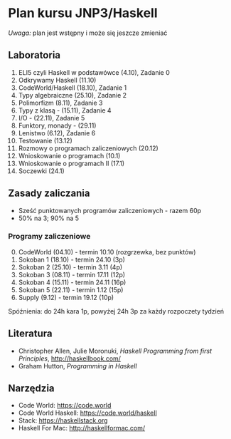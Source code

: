 # Plan kursu JNP3/Haskell

*Uwaga:* plan jest wstępny i może się jeszcze zmieniać

## Laboratoria

1. ELI5 czyli Haskell w podstawówce (4.10), Zadanie 0
2. Odkrywamy Haskell (11.10)
3. CodeWorld/Haskell (18.10), Zadanie 1
4. Typy algebraiczne (25.10), Zadanie 2
5. Polimorfizm (8.11), Zadanie 3
6. Typy z klasą - (15.11), Zadanie 4
7. I/O - (22.11), Zadanie 5
8. Funktory, monady - (29.11)
9. Lenistwo (6.12), Zadanie 6
10. Testowanie (13.12)
12. Rozmowy o programach zaliczeniowych (20.12)
11. Wnioskowanie o programach (10.1)
13. Wnioskowanie o programach II (17.1)
14. Soczewki (24.1)

## Zasady zaliczania

* Sześć punktowanych programów zaliczeniowych - razem 60p
* 50% na 3; 90% na 5

### Programy zaliczeniowe

0. CodeWorld (04.10) - termin 10.10 (rozgrzewka, bez punktów)
1. Sokoban 1 (18.10) - termin 24.10 (3p)
2. Sokoban 2 (25.10) - termin 3.11 (4p)
3. Sokoban 3 (08.11) - termin 17.11 (12p)
4. Sokoban 4 (15.11) - termin 24.11 (16p)
5. Sokoban 5 (22.11) - termin 1.12 (15p)
6. Supply (9.12) - termin 19.12 (10p)

Spóźnienia: do 24h kara 1p, powyżej 24h 3p za każdy rozpoczety tydzień

## Literatura

* Christopher Allen, Julie Moronuki, *Haskell Programming from first Principles*, http://haskellbook.com/
* Graham Hutton, *Programming in Haskell*

## Narzędzia

* Code World: https://code.world
* Code World Haskell: https://code.world/haskell
* Stack: https://haskellstack.org
* Haskell For Mac: http://haskellformac.com/
